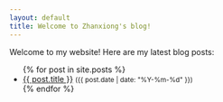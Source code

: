 ```yaml
---
layout: default
title: Welcome to Zhanxiong's blog!
---
```


Welcome to my website! Here are my latest blog posts:

<ul>
  {% for post in site.posts %}
    <li>
      <a href="{{ post.url }}">{{ post.title }}</a>
      <small>({{ post.date | date: "%Y-%m-%d" }})</small>
    </li>
  {% endfor %}
</ul>
